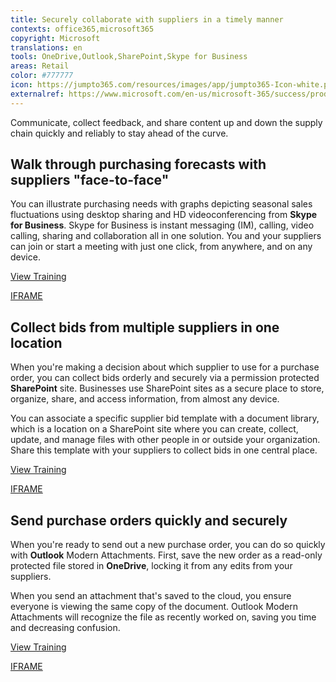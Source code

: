 ```yaml
---
title: Securely collaborate with suppliers in a timely manner
contexts: office365,microsoft365
copyright: Microsoft
translations: en
tools: OneDrive,Outlook,SharePoint,Skype for Business
areas: Retail
color: #777777
icon: https://jumpto365.com/resources/images/app/jumpto365-Icon-white.png
externalref: https://www.microsoft.com/en-us/microsoft-365/success/productivitylibrary/securely-collaborate-with-suppliers-in-a-timely-manner
---
```

Communicate, collect feedback, and share content up and down the supply chain quickly and reliably to stay ahead of the curve.


## Walk through purchasing forecasts with suppliers "face-to-face"

You can illustrate purchasing needs with graphs depicting seasonal sales fluctuations using desktop sharing and HD videoconferencing from **Skype for Business**. Skype for Business is instant messaging (IM), calling, video calling, sharing and collaboration all in one solution. You and your suppliers can join or start a meeting with just one click, from anywhere, and on any device.

[View Training](https://support.office.com/en-US/article/Share-your-screen-in-Skype-for-Business-2d436dc9-d092-4ef1-83f1-dd9f7a7cd3fc)

[IFRAME](https://www.microsoft.com/en-us/videoplayer/embed/RE1Tmri)

## Collect bids from multiple suppliers in one location

When you're making a decision about which supplier to use for a purchase order, you can collect bids orderly and securely via a permission protected **SharePoint** site. Businesses use SharePoint sites as a secure place to store, organize, share, and access information, from almost any device.

You can associate a specific supplier bid template with a document library, which is a location on a SharePoint site where you can create, collect, update, and manage files with other people in or outside your organization. Share this template with your suppliers to collect bids in one central place.

[View Training](https://support.office.com/en-US/article/What-is-SharePoint-97b915e6-651b-43b2-827d-fb25777f446f)

[IFRAME](https://www.microsoft.com/en-us/videoplayer/embed/RE1US0c)

## Send purchase orders quickly and securely

When you're ready to send out a new purchase order, you can do so quickly with **Outlook** Modern Attachments. First, save the new order as a read-only protected file stored in **OneDrive**, locking it from any edits from your suppliers.

When you send an attachment that's saved to the cloud, you ensure everyone is viewing the same copy of the document. Outlook Modern Attachments will recognize the file as recently worked on, saving you time and decreasing confusion.

[View Training](https://support.office.com/en-US/article/What-is-OneDrive-for-Business-187f90af-056f-47c0-9656-cc0ddca7fdc2)

[IFRAME](https://www.microsoft.com/en-us/videoplayer/embed/RE1Tugl)

